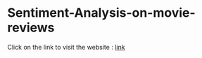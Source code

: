 # Sentiment-Analysis-on-movie-reviews
Click on the link to visit the website : [link](https://sentiment-analysis-on-movie-reviews.streamlit.app/)
